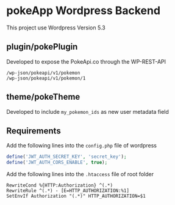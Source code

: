 # pokeApp Wordpress Backend

This project use Wordpress Version 5.3

## plugin/pokePlugin
Developed to expose the PokeApi.co through the WP-REST-API
```
/wp-json/pokeapi/v1/pokemon
/wp-json/pokeapi/v1/pokemon/1
```

## theme/pokeTheme
Developed to include `my_pokemon_ids` as new user metadata field


## Requirements 
Add the following lines into the `config.php` file of wordpress
```php
define('JWT_AUTH_SECRET_KEY', 'secret_key');
define('JWT_AUTH_CORS_ENABLE', true);
```

Add the following lines into the `.htaccess` file of root folder
```
RewriteCond %{HTTP:Authorization} ^(.*)
RewriteRule ^(.*) - [E=HTTP_AUTHORIZATION:%1]
SetEnvIf Authorization "(.*)" HTTP_AUTHORIZATION=$1
```
